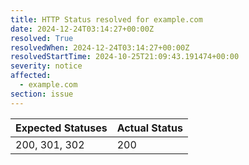 ```yaml
---
title: HTTP Status resolved for example.com
date: 2024-12-24T03:14:27+00:00Z
resolved: True
resolvedWhen: 2024-12-24T03:14:27+00:00Z
resolvedStartTime: 2024-10-25T21:09:43.191474+00:00
severity: notice
affected:
  - example.com
section: issue
---
```


| Expected Statuses | Actual Status  |
|-------------------|----------------|
| 200, 301, 302 | 200 |
